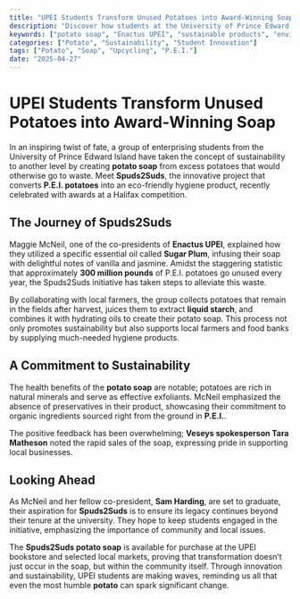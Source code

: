 ```yaml
---
title: "UPEI Students Transform Unused Potatoes into Award-Winning Soap"
description: "Discover how students at the University of Prince Edward Island are turning excess potatoes into eco-friendly hygiene products, creating a positive impact on their community."
keywords: ["potato soap", "Enactus UPEI", "sustainable products", "environmentally friendly", "upcycling", "P.E.I. potatoes"]
categories: ["Potato", "Sustainability", "Student Innovation"]
tags: ["Potato", "Soap", "Upcycling", "P.E.I."]
date: "2025-04-27"
---
```


# UPEI Students Transform Unused Potatoes into Award-Winning Soap

In an inspiring twist of fate, a group of enterprising students from the University of Prince Edward Island have taken the concept of sustainability to another level by creating **potato soap** from excess potatoes that would otherwise go to waste. Meet **Spuds2Suds**, the innovative project that converts **P.E.I. potatoes** into an eco-friendly hygiene product, recently celebrated with awards at a Halifax competition.

## The Journey of Spuds2Suds

Maggie McNeil, one of the co-presidents of **Enactus UPEI**, explained how they utilized a specific essential oil called **Sugar Plum**, infusing their soap with delightful notes of vanilla and jasmine. Amidst the staggering statistic that approximately **300 million pounds** of P.E.I. potatoes go unused every year, the Spuds2Suds initiative has taken steps to alleviate this waste.

By collaborating with local farmers, the group collects potatoes that remain in the fields after harvest, juices them to extract **liquid starch**, and combines it with hydrating oils to create their potato soap. This process not only promotes sustainability but also supports local farmers and food banks by supplying much-needed hygiene products.

## A Commitment to Sustainability

The health benefits of the **potato soap** are notable; potatoes are rich in natural minerals and serve as effective exfoliants. McNeil emphasized the absence of preservatives in their product, showcasing their commitment to organic ingredients sourced right from the ground in **P.E.I.**.

The positive feedback has been overwhelming; **Veseys spokesperson Tara Matheson** noted the rapid sales of the soap, expressing pride in supporting local businesses.

## Looking Ahead

As McNeil and her fellow co-president, **Sam Harding**, are set to graduate, their aspiration for **Spuds2Suds** is to ensure its legacy continues beyond their tenure at the university. They hope to keep students engaged in the initiative, emphasizing the importance of community and local issues.

The **Spuds2Suds potato soap** is available for purchase at the UPEI bookstore and selected local markets, proving that transformation doesn’t just occur in the soap, but within the community itself. Through innovation and sustainability, UPEI students are making waves, reminding us all that even the most humble **potato** can spark significant change.